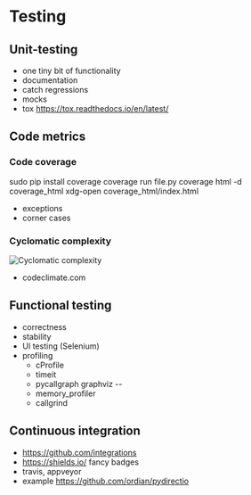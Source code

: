 # Testing

## Unit-testing
* one tiny bit of functionality
* documentation
* catch regressions
* mocks
* tox https://tox.readthedocs.io/en/latest/


## Code metrics

### Code coverage
sudo pip install coverage
coverage run file.py
coverage html -d coverage_html
xdg-open coverage_html/index.html
* exceptions
* corner cases

### Cyclomatic complexity
![Cyclomatic complexity](http://risovach.ru/upload/2014/10/mem/muzhik-bleat_63373490_orig_.jpg "Cyclomatic complexity")
* codeclimate.com


## Functional testing
* correctness
* stability
* UI testing (Selenium)
* profiling
    * cProfile
    * timeit
    * pycallgraph graphviz --
    * memory_profiler
    * callgrind

## Continuous integration
* https://github.com/integrations
* https://shields.io/ fancy badges
* travis, appveyor
* example https://github.com/ordian/pydirectio
